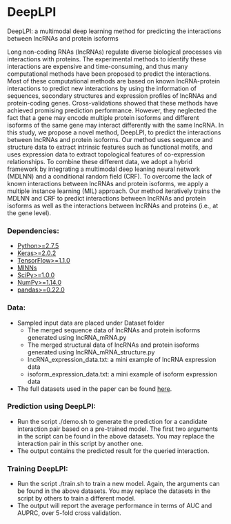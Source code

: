# DeepLPI

DeepLPI: a multimodal deep learning method for predicting the interactions between lncRNAs and protein isoforms

Long non-coding RNAs (lncRNAs) regulate diverse biological processes via interactions with proteins. The experimental methods to identify these interactions are expensive and time-consuming, and thus many computational methods have been proposed to predict the interactions. Most of these computational methods are based on known lncRNA-protein interactions to predict new interactions by using the information of sequences, secondary structures and expression profiles of lncRNAs and protein-coding genes. Cross-validations showed that these methods have achieved promising prediction performance. However, they neglected the fact that a gene may encode multiple protein isoforms and different isoforms of the same gene may interact differently with the same lncRNA. In this study, we propose a novel method, DeepLPI, to predict the interactions between lncRNAs and protein isoforms. Our method uses sequence and structure data to extract intrinsic features such as functional motifs, and uses expression data to extract topological features of co-expression relationships. To combine these different data, we adopt a hybrid framework by integrating a multimodal deep leaning neural network (MDLNN) and a conditional random field (CRF). To overcome the lack of known interactions between lncRNAs and protein isoforms, we apply a multiple instance learning (MIL) approach. Our method iteratively trains the MDLNN and CRF to predict interactions between lncRNAs and protein isoforms as well  as the interactions between lncRNAs and proteins (i.e., at the gene level).


### Dependencies: 
- [Python>=2.7.5](https://www.python.org/downloads/release/python-275/)
- [Keras>=2.0.2](https://keras.io/)
- [TensorFlow>=1.1.0](https://keras.io/backend/)
- [MINNs](https://github.com/yanyongluan/MINNs)
- [SciPy>=1.0.0](https://www.scipy.org/)
- [NumPy>=1.14.0](https://numpy.org/)
- [pandas>=0.22.0](https://pandas.pydata.org/)


### Data:
- Sampled input data are placed under Dataset folder
  - The merged sequence data of lncRNAs and protein isoforms generated using lncRNA_mRNA.py 
  - The merged structural data of lncRNAs and protein isoforms generated using lncRNA_mRNA_structure.py
  - lncRNA_expression_data.txt: a mini example of lncRNA expression data
  - isoform_expression_data.txt: a mini example of isoform expression data
- The full datasets used in the paper can be found [here](https://drive.google.com/drive/folders/1qWZq4pKoPJj6u_pbNgKAm_zodxpPxD9S?usp=sharing).


### Prediction using DeepLPI:
- Run the script ./demo.sh to generate the prediction for a candidate interaction pair based on a pre-trained model. The first two arguments in the script can be found in the above datasets. You may replace the interaction pair in this script by another one.
- The output contains the predicted result for the queried interaction. 

### Training DeepLPI:
- Run the script ./train.sh to train a new model. Again, the arguments can be found in the above datasets. You may replace the datasets in the script by others to train a different model.
- The output will report the average performance in terms of AUC and AUPRC, over 5-fold cross validation.







